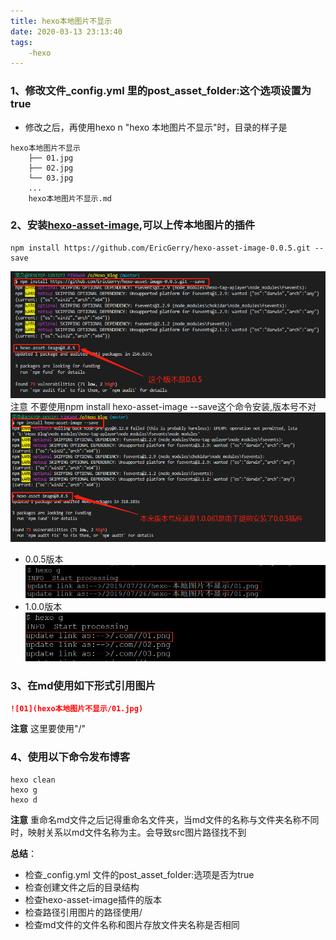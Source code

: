 ```yaml
---
title: hexo本地图片不显示
date: 2020-03-13 23:13:40
tags:
    -hexo
---
```

### 1、修改文件_config.yml 里的post_asset_folder:这个选项设置为true

* 修改之后，再使用hexo n "hexo 本地图片不显示"时，目录的样子是

```目录
hexo本地图片不显示
    ├── 01.jpg
    ├── 02.jpg
    └── 03.jpg
    ...
    hexo本地图片不显示.md
```

<!--more-->

### 2、安装[hexo-asset-image](https://github.com/EricGerry/hexo-asset-image-0.0.5.git),可以上传本地图片的插件

```npm
npm install https://github.com/EricGerry/hexo-asset-image-0.0.5.git --save
```

![ ](./hexo本地图片不显示/1.png)
注意 不要使用npm install hexo-asset-image --save这个命令安装,版本号不对
![ ](./hexo本地图片不显示/2.jpg)

* 0.0.5版本
![ ](./hexo本地图片不显示/3.png)
* 1.0.0版本
![ ](./hexo本地图片不显示/4.png)

### 3、在md使用如下形式引用图片

```markdown
![01](hexo本地图片不显示/01.jpg)
```

**注意** 这里要使用"/"

### 4、使用以下命令发布博客

```hexo
hexo clean
hexo g
hexo d
```

**注意** 重命名md文件之后记得重命名文件夹，当md文件的名称与文件夹名称不同时，映射关系以md文件名称为主。会导致src图片路径找不到

**总结**：

* 检查_config.yml 文件的post_asset_folder:选项是否为true
* 检查创建文件之后的目录结构
* 检查hexo-asset-image插件的版本
* 检查路径引用图片的路径使用/
* 检查md文件的文件名称和图片存放文件夹名称是否相同